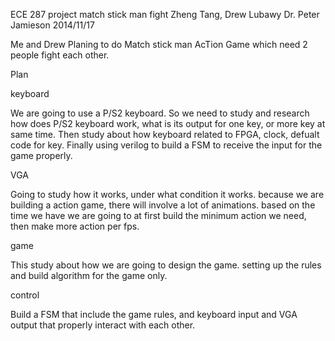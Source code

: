ECE 287 project
match stick man fight
Zheng Tang, Drew Lubawy
Dr. Peter Jamieson
2014/11/17


Me and Drew Planing to do Match stick man AcTion Game which need 2 people fight each other.

Plan

keyboard

We are going to use a P/S2 keyboard. So we need to study and research how does P/S2 keyboard work, what is its output for one key, or more key at same time. Then study about how keyboard related to FPGA, clock, defualt code for key. Finally using verilog to build a FSM to receive the input for the game properly.

VGA

Going to study how it works, under what condition it works. because we are building a action game, there will involve a lot of animations. based on the time we have we are going to at first build the minimum action we need, then make more action per fps.

game

This study about how we are going to design the game. setting up the rules and build algorithm for the game only.


control

Build a FSM that include the game rules, and  keyboard input and VGA output that properly  interact with each other.